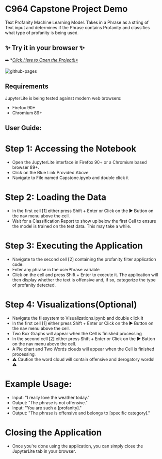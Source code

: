 # C964 Capstone Project Demo

Text Profanity Machine Learning Model. Takes in a Phrase as a string of Text input and determines if the Phrase contains Profanity and classifies what type of profanity is being used.

## ✨ Try it in your browser ✨

➡️ **[Click Here to Open the Project!!*](https://ant-codez.github.io/C964/lab/index.html)*

![github-pages](https://user-images.githubusercontent.com/591645/120649478-18258400-c47d-11eb-80e5-185e52ff2702.gif)

## Requirements

JupyterLite is being tested against modern web browsers:

- Firefox 90+
- Chromium 89+


## User Guide:

# Step 1: Accessing the Notebook
- Open the JupyterLite interface in Firefox 90+ or a Chromium based browser 89+.
- Click on the Blue Link Provided Above
- Navigate to File named Capstone.ipynb and double click it

# Step 2: Loading the Data
- In the first cell [1] either press Shift + Enter or Click on the ▶️ Button on the nav menu above the cell. 
- Wait for a Classification Report to show up below the first Cell to ensure the model is trained on the test data. This may take a while.

# Step 3: Executing the Application
- Navigate to the second cell [2] containing the profanity filter application code.
- Enter any phrase in the userPhrase variable
- Click on the cell and press Shift + Enter to execute it. The application will then display whether the text is offensive and, if so, categorize the type of profanity detected.

# Step 4: Visualizations(Optional)
- Navigate the filesystem to Visualizations.ipynb and double click it
- In the first cell [1] either press Shift + Enter or Click on the ▶️ Button on the nav menu above the cell. 
- Two Box Graphs will appear when the Cell is finished processing
- In the second cell [2] either press Shift + Enter or Click on the ▶️ Button on the nav menu above the cell. 
- A Pie chart and Two Words clouds will appear when the Cell is finished processing. 
- ⚠️ Caution the word cloud will contain offensive and derogatory words! ⚠️ 

# Example Usage:
- Input: "I really love the weather today."
- Output: "The phrase is not offensive."
- Input: "You are such a [profanity]."
- Output: "The phrase is offensive and belongs to [specific category]."

# Closing the Application
- Once you're done using the application, you can simply close the JupyterLite tab in your browser.
